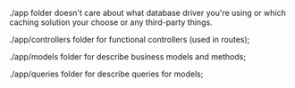 ./app folder doesn't care about what database driver you're using or which caching solution your choose or any
third-party things.

./app/controllers folder for functional controllers (used in routes);

./app/models folder for describe business models and methods;

./app/queries folder for describe queries for models;

